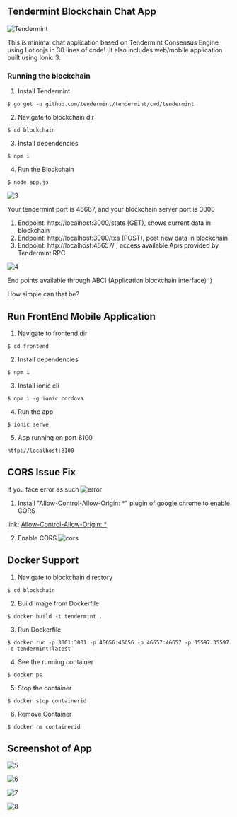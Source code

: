 ## Tendermint Blockchain Chat App
![Tendermint](http://www.peerity.io/images/Tendermint-logo2.png)

This is minimal chat application based on Tendermint Consensus Engine using Lotionjs in 30 lines of code!. It also includes web/mobile application built using Ionic 3.

### Running the blockchain
1. Install Tendermint
```
$ go get -u github.com/tendermint/tendermint/cmd/tendermint
```
2. Navigate to blockchain dir 
```
$ cd blockchain
```
3. Install dependencies 
```
$ npm i 
```
4. Run the Blockchain
``` 
$ node app.js
```

![3](img/3.png)

Your tendermint port is 46667, and your blockchain server port is 3000

1. Endpoint: http://localhost:3000/state (GET), shows current data in blockchain
2. Endpoint: http://localhost:3000/txs (POST), post new data in blockchain
3. Endpoint: http://localhost:46657/ , access available Apis provided by Tendermint RPC 

![4](img/4.png)

End points available through ABCI (Application blockchain interface) :)

How simple can that be?

## Run FrontEnd Mobile Application
1. Navigate to frontend dir
```
$ cd frontend
```
2. Install dependencies
```
$ npm i
```
3. Install ionic cli 
```
$ npm i -g ionic cordova
```
4. Run the app
```
$ ionic serve
```
5. App running on port 8100
```
http://localhost:8100
```
## CORS Issue Fix 
If you face error as such 
![error](img/error.png)

1. Install "Allow-Control-Allow-Origin: *" plugin of google chrome to enable CORS

link: [Allow-Control-Allow-Origin: *](https://chrome.google.com/webstore/detail/allow-control-allow-origi/nlfbmbojpeacfghkpbjhddihlkkiljbi?hl=en)

2. Enable CORS 
![cors](img/cors.png)

## Docker Support 
1. Navigate to blockchain directory
```
$ cd blockchain
```
2. Build image from Dockerfile
```
$ docker build -t tendermint .
```
3. Run Dockerfile
```
$ docker run -p 3001:3001 -p 46656:46656 -p 46657:46657 -p 35597:35597 -d tendermint:latest
```
4. See the running container
```
$ docker ps
```
5. Stop the container
```
$ docker stop containerid
``` 
6. Remove Container
```
$ docker rm containerid
```

## Screenshot of App

![5](img/5.png)


![6](img/6.png)


![7](img/7.png)


![8](img/8.png)
